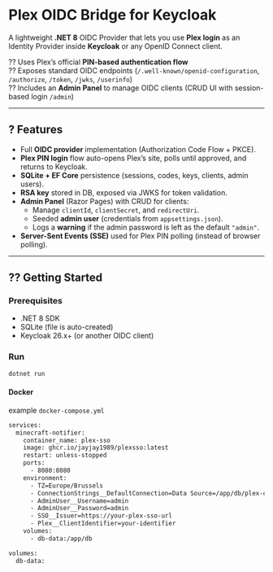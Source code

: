 # Plex OIDC Bridge for Keycloak

A lightweight **.NET 8** OIDC Provider that lets you use **Plex login** as an Identity Provider inside **Keycloak** or any OpenID Connect client.

?? Uses Plex’s official **PIN-based authentication flow**  
?? Exposes standard OIDC endpoints (`/.well-known/openid-configuration`, `/authorize`, `/token`, `/jwks`, `/userinfo`)  
?? Includes an **Admin Panel** to manage OIDC clients (CRUD UI with session-based login `/admin`)  

---

## ? Features

- Full **OIDC provider** implementation (Authorization Code Flow + PKCE).  
- **Plex PIN login** flow auto-opens Plex’s site, polls until approved, and returns to Keycloak.  
- **SQLite + EF Core** persistence (sessions, codes, keys, clients, admin users).  
- **RSA key** stored in DB, exposed via JWKS for token validation.  
- **Admin Panel** (Razor Pages) with CRUD for clients:  
  - Manage `clientId`, `clientSecret`, and `redirectUri`.  
  - Seeded **admin user** (credentials from `appsettings.json`).  
  - Logs a **warning** if the admin password is left as the default `"admin"`.  
- **Server-Sent Events (SSE)** used for Plex PIN polling (instead of browser polling).

---

## ?? Getting Started

### Prerequisites
- .NET 8 SDK  
- SQLite (file is auto-created)  
- Keycloak 26.x+ (or another OIDC client)

### Run

```bash
dotnet run
````


#### Docker

example `docker-compose.yml`

```bash
services:
  minecraft-notifier:
    container_name: plex-sso
    image: ghcr.io/jayjay1989/plexsso:latest
    restart: unless-stopped
    ports:
      - 8080:8080
    environment:
      - TZ=Europe/Brussels
      - ConnectionStrings__DefaultConnection=Data Source=/app/db/plex-oidc-bridge.db;
      - AdminUser__Username=admin
      - AdminUser__Password=admin
      - SSO__Issuer=https://your-plex-sso-url
      - Plex__ClientIdentifier=your-identifier
    volumes:
      - db-data:/app/db

volumes:
  db-data:
```
